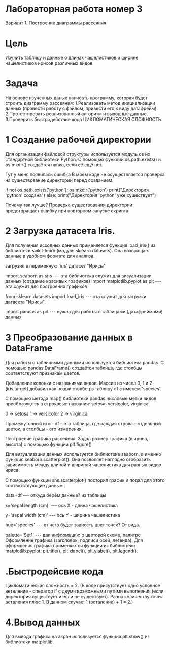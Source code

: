 # Лабораторная работа номер 3
Вариант 1. Построение диаграммы рассеяния 
# Цель
Изучить таблицу и данные о длинах чашелистиков и ширине чашелистиков ирисов различных видов.

# Задача
На основе изученных даных написать программу, которая будет строить диаграмму рассеяния:
1.Реализовать метод инициализации данных (провести работу с файлом, привести его к виду датафрейм)
2.Протестировать реализованный алгоритм и выходные данные.
3.Проверить быстродействие кода ЦИКЛОМАТИЧЕСКАЯ СЛОЖНОСТЬ


# 1 Создание рабочей директории
Для организации файловой структуры используется модуль os из стандартной библиотеки Python. С помощью функций os.path.exists() и os.mkdir() создаётся папка, если её ещё нет.

Тут у меня появилась ошибка
В моём коде не осуществляется проверка на существование директории перед созданием.

if not os.path.exists('python'):
    os.mkdir('python')
    print("Директория 'python' создана")
else:
    print("Директория 'python' уже существует")

Почему так лучше? Проверка существования директории предотвращает ошибку при повторном запуске скрипта.

 # 2 Загрузка датасета Iris.
Для получения исходных данных применяется функция load_iris() из библиотеки scikit-learn (модуль sklearn.datasets). Она возвращает данные в удобном формате для анализа.

загрузил в переменную 'iris' датасет "Ирисы"

import seaborn as sns --- эта библиотека служит для визуализации данных (создание красивых графиков)
import matplotlib.pyplot as plt --- эта служит для построения графиков

from sklearn.datasets import load_iris --- эта служит для загрузки датасета "Ирисы".

import pandas as pd --- нужна для работы с таблицами (датафреймами) данных.

 #  3 Преобразование данных в DataFrame
Для работы с табличными данными используется библиотека pandas. С помощью pandas.DataFrame() создаётся таблица, где столбцы соответствуют признакам цветов.

Добавление колонки с названиями видов.
Массив из чисел 0, 1 и 2 (iris.target) добавил как новый столбец в таблицу df с именем 'species'.

С помощью метода map() библиотеки pandas числовые метки видов преобразуются в строковые названия: setosa, versicolor, virginica.

0 → setosa 1 → versicolor 2 → virginica

Промежуточный итог: df - это таблица, где каждая строка - отдельный цветок, а столбцы - его измерения.

Построение графика рассеяния.
Задал размер графика (ширина, высота) с помощью функции plt.figure()

Для визуализации данных используется библиотека seaborn, а именно функция seaborn.scatterplot(). Она позволяет наглядно отобразить зависимость между длиной и шириной чашелистика для разных видов ириса.

С помощью функции sns.scatterplot() посторил график и подал для этого соответствующие данные:

data=df --- откуда берём данные? из таблицы

x='sepal length (cm)' --- ось X - длина чашелистика

y='sepal width (cm)' --- ось Y - ширина чашелистика

hue='species' --- от чего будет зависеть цвет точек? От вида.

palette='Set1' --- дал информацию о цветовой схеме, палитре
Оформление графика (заголовок, подписи осей, легенда).
Для оформления графика применяются функции из библиотеки matplotlib.pyplot: plt.title(), plt.xlabel(), plt.ylabel(), plt.legend().


# .Быстродейсвие кода
Цикломатическая сложность = 2.
(В коде присутствует одно условное ветвление - оператор if с двумя возможными путями выполнения (если директория существует и если не существует). Равна количеству точек ветвления плюс 1. В данном случае: 1 (ветвление) + 1 = 2.)



# 4.Вывод данных
Для вывода графика на экран используется функция plt.show() из библиотеки matplotlib.
